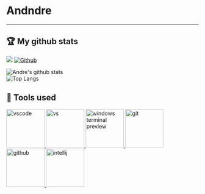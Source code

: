 # Andndre
---
## 🏆 My github stats
![](https://visitor-badge.laobi.icu/badge?page_id=Andndre.Andndre)
[![Github](https://img.shields.io/github/followers/Andndre?label=Follow&style=social)](https://github.com/Andndre)

![Andre's github stats](https://github-readme-stats.vercel.app/api?username=Andndre) <br>
![Top Langs](https://github-readme-stats.vercel.app/api/top-langs/?username=Andndre&layout=compact)


## 🧰 Tools used
<a target="_blank" href="https://code.visualstudio.com/">
  <img src="https://user-images.githubusercontent.com/81848639/147290995-81f975a6-3948-4dfa-8e27-8eefd77cca04.png" alt="vscode" width=100></img>
</a>
<a target="_blank" href="https://visualstudio.microsoft.com/">
  <img src="https://user-images.githubusercontent.com/81848639/147290924-d2f175fa-2dd0-432b-b2fc-d1f1c9ff0395.png" alt="vs" width=100></img>
</a>
<a target="_blank" href="https://www.microsoft.com/en-us/p/windows-terminal-preview/9n8g5rfz9xk3?activetab=pivot:overviewtab">
  <img src="https://user-images.githubusercontent.com/81848639/147291314-b5c4c2d7-3ae0-4ed2-8acd-e40216a6bb0c.png" alt="windows terminal preview" width=100></img>
</a>
<a target="_blank" href="https://git-scm.com/">
<img src="https://user-images.githubusercontent.com/81848639/147291803-86600cba-4130-423a-885f-b63b3488cd3f.png" alt="git" width=100></img>
</a>
<a target="_blank" href="https://github.com/">
<img src="https://user-images.githubusercontent.com/81848639/147291833-2d2ee649-b539-4807-b0bc-5da9caad5407.png" alt="github" width=100></img>
</a>
<a target="_blank" href="https://www.jetbrains.com/idea/">
<img src="https://user-images.githubusercontent.com/81848639/147291413-651a29b2-9906-415c-aeb0-8d232fff94c2.png" alt="intellij" width=100></img>
</a>
